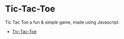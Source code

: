 # Tic-Tac-Toe

Tic Tac Toe a fun &amp; simple game, made using Javascript.

- [Tic-Tac-Toe](https://luk027.github.io/Tic-Tac-Toe/)
